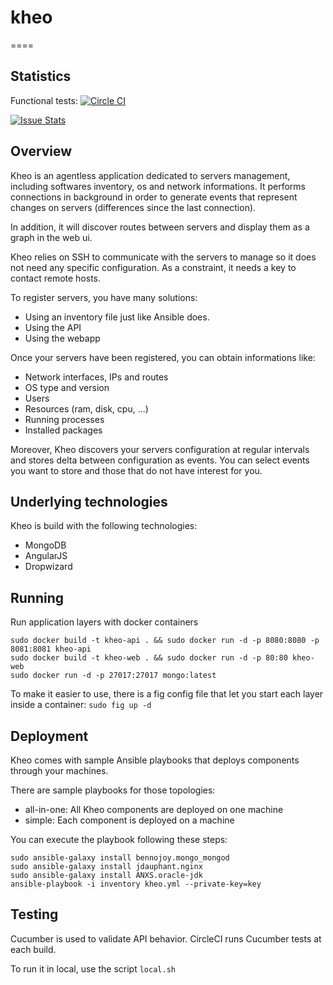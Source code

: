 # kheo
====

## Statistics
Functional tests: [![Circle CI](https://circleci.com/gh/migibert/kheo/tree/master.svg?style=svg)](https://circleci.com/gh/migibert/kheo/tree/master)

[![Issue Stats](http://issuestats.com/github/migibert/kheo/badge/pr)](http://issuestats.com/github/migibert/kheo)

## Overview
Kheo is an agentless application dedicated to servers management, including softwares inventory, os and network informations. It performs connections in background in order to generate events that represent changes on servers (differences since the last connection).

In addition, it will discover routes between servers and display them as a graph in the web ui.

Kheo relies on SSH to communicate with the servers to manage so it does not need any specific configuration. As a constraint, it needs a key to contact remote hosts.

To register servers, you have many solutions:
- Using an inventory file just like Ansible does.
- Using the API
- Using the webapp

Once your servers have been registered, you can obtain informations like:
- Network interfaces, IPs and routes
- OS type and version
- Users
- Resources (ram, disk, cpu, ...)
- Running processes
- Installed packages
 
Moreover, Kheo discovers your servers configuration at regular intervals and stores delta between configuration as events. You can select events you want to store and those that do not have interest for you.

## Underlying technologies
Kheo is build with the following technologies:
- MongoDB
- AngularJS
- Dropwizard   

## Running
Run application layers with docker containers
```
sudo docker build -t kheo-api . && sudo docker run -d -p 8080:8080 -p 8081:8081 kheo-api
sudo docker build -t kheo-web . && sudo docker run -d -p 80:80 kheo-web
sudo docker run -d -p 27017:27017 mongo:latest
```

To make it easier to use, there is a fig config file that let you start each layer inside a container:
```sudo fig up -d```

## Deployment
Kheo comes with sample Ansible playbooks that deploys components through your machines.

There are sample playbooks for those topologies:
- all-in-one: All Kheo components are deployed on one machine
- simple: Each component is deployed on a machine

You can execute the playbook following these steps:
```
sudo ansible-galaxy install bennojoy.mongo_mongod
sudo ansible-galaxy install jdauphant.nginx
sudo ansible-galaxy install ANXS.oracle-jdk
ansible-playbook -i inventory kheo.yml --private-key=key
```

## Testing
Cucumber is used to validate API behavior. CircleCI runs Cucumber tests at each build. 

To run it in local, use the script `local.sh`
